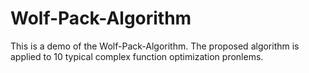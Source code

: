 # Wolf-Pack-Algorithm
This is a demo of the Wolf-Pack-Algorithm. The proposed algorithm is applied to 10 typical complex function optimization pronlems.
